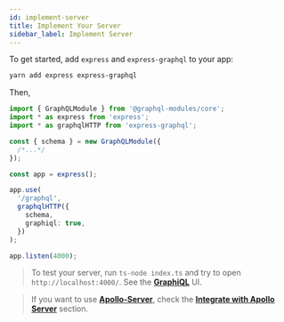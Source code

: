 ```yaml
---
id: implement-server
title: Implement Your Server
sidebar_label: Implement Server
---
```


To get started, add `express` and `express-graphql` to your app:

```bash
yarn add express express-graphql
```

Then,

```typescript
import { GraphQLModule } from '@graphql-modules/core';
import * as express from 'express';
import * as graphqlHTTP from 'express-graphql';

const { schema } = new GraphQLModule({
  /*...*/
});

const app = express();

app.use(
  '/graphql',
  graphqlHTTP({
    schema,
    graphiql: true,
  })
);

app.listen(4000);
```

> To test your server, run `ts-node index.ts` and try to open `http://localhost:4000/`. See the **[GraphiQL](https://github.com/graphql/graphiql)** UI.

> If you want to use **[Apollo-Server](https://www.apollographql.com/docs/apollo-server/getting-started.html)**, check the **[Integrate with Apollo Server](/docs/recipes/apollo-server)** section.
